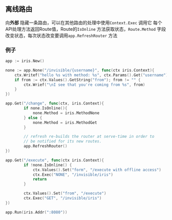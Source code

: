 ##  离线路由
向**外部** 隐藏一条路由，可以在其他路由的处理中使用`Context.Exec` 调用它
每个API处理方法返回Route值，Route的`IsOnline` 方法获取状态，`Route.Method` 字段改变状态，每次状态改变要调用`app.RefreshRouter` 方法

###   例子
```go
app := iris.New()

none := app.None("/invisible/{username}", func(ctx iris.Context){
	ctx.Writef("hello %s with method: %s", ctx.Params().Get("username"), ctx.Method())
	if from := ctx.Values().GetString("from"); from != "" {
		ctx.Wrief("\nI see that you're coming from %s", from)
	}
})

app.Get("/change", func(ctx, iris.Context){
		if none.IsOnline(){
			none.Method = iris.MethodNone
		} else {
			none.Method = iris.MethodGet
		}

		// refresh re-builds the router at serve-time in order to 
		// be notified for its new routes.
		app.RefreshRouter()
})

app.Get("/execute", func(ctx iris.Context){
		if !none.IsOnline() {
			ctx.Values().Set("form", "/execute with offline access")
			ctx.Exec("NONE", "/invisible/iris")
			return
		}

		ctx.Values().Set("from", "/execute")
		ctx.Exec("GET", "/invisible/iris")
})

app.Run(iris.Addr(":8080"))
```

